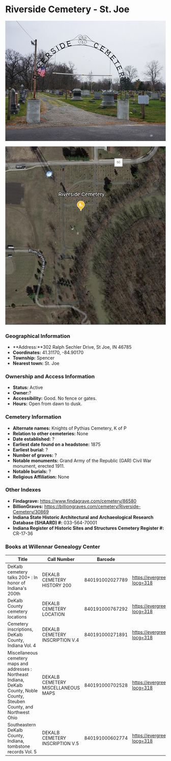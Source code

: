 # Riverside Cemetery - St. Joe

![Riverside Cemetery](https://github.com/FyoAtEPL/DeKalbCemeteries/blob/main/images/cemeteryPhotos/Riverside.jpg "Riverside Cemetery")

![Riverside Cemetery on Google Earth](https://github.com/FyoAtEPL/DeKalbCemeteries/blob/main/images/mapImages/RiversideEarth.png "Riverside Cemetery on Google Earth")

### Geographical Information
- **Address:**302 Ralph Sechler Drive, St Joe, IN 46785
- **Coordinates:** 41.31170, -84.90170
- **Township:** Spencer
- **Nearest town:** St. Joe

### Ownership and Access Information
- **Status:** Active
- **Owner:**?
- **Accessibility:** Good. No fence or gates.
- **Hours:** Open from dawn to dusk.

### Cemetery Information
- **Alternate names:** Knights of Pythias Cemetery, K of P
- **Relation to other cemeteries:** None
- **Date established:** ?
- **Earliest date found on a headstone:** 1875
- **Earliest burial:** ?
- **Number of graves:** ?
- **Notable monuments:** Grand Army of the Republic (GAR) Civil War monument, erected 1911.
- **Notable burials:** ?
- **Religious Affiliation:** None

### Other Indexes
- **Findagrave:** https://www.findagrave.com/cemetery/86580
- **BillionGraves:** https://billiongraves.com/cemetery/Riverside-Cemetery/30869
- **Indiana State Historic Architectural and Archaeological Research Database (SHAARD) #:** 033-564-70001
- **Indiana Register of Historic Sites and Structures Cemetery Register #:** CR-17-36

### Books at Willennar Genealogy Center

| Title | Call Number | Barcode | Evergreen Record |
| ------------ | ------------ | ------------ | ------------ |
| DeKalb cemetery talks 200+ : In honor of Indiana's 200th | DEKALB CEMETERY HISTORY 200 | 840191002027789 | https://evergreen.lib.in.us/eg/opac/record/20859537?locg=318 |
| DeKalb County cemetery locations | DEKALB CEMETERY LOCATION | 840191000767292 | https://evergreen.lib.in.us/eg/opac/record/20670319?locg=318 |
| Cemetery inscriptions, DeKalb County, Indiana Vol. 4 | DEKALB CEMETERY INSCRIPTION V.4 | 840191000271891 | https://evergreen.lib.in.us/eg/opac/record/20670315?locg=318 |
| Miscellaneous cemetery maps and addresses : Northeast Indiana, DeKalb County, Noble County, Steuben County, and Northwest Ohio | DEKALB CEMETERY MISCELLANEOUS MAPS | 840191000702528 | https://evergreen.lib.in.us/eg/opac/record/20673421?locg=318 |
| Southeastern DeKalb County, Indiana, tombstone records Vol. 5 | DEKALB CEMETERY INSCRIPTION V.5 | 840191000602774 | https://evergreen.lib.in.us/eg/opac/record/20670314?locg=318 |
